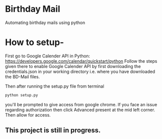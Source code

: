 # Birthday Mail
Automating birthday mails using python 

# How to setup-
First go to Google Calender API in Python: https://developers.google.com/calendar/quickstart/python
Follow the steps given there to enable Google Calender API by first downloading the credentials.json in your working directory i.e. where you have downloaded the BD-Mail files.

Then after running the setup.py file from terminal
```python
python setup.py
```
you'll be prompted to give access from google chrome.
If you face an issue regarding authorization then click Advanced present  at the mid left corner. 
Then allow for access.

## This project is still in progress. 
